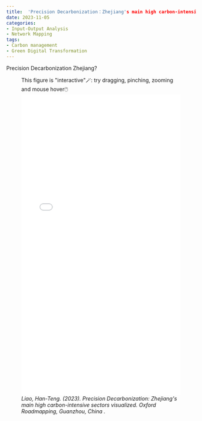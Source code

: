 ```yaml
---
title:  'Precision Decarbonization：Zhejiang's main high carbon-intensive sectors visualized'
date: 2023-11-05
categories:
- Input-Output Analysis
- Network Mapping
tags:
- Carbon management
- Green Digital Transformation
---
```

<style>
.data {
    text-align: right;
}</style>

Precision Decarbonization Zhejiang?

<!--more-->


<figure>

<div class="alert alert-success d-flex align-items-center" role="alert">
  <div class="text-success">
  </div>
   This figure is "interactive"🪄: try dragging, pinching, zooming and mouse hover🖱️
</div>
<iframe src="./NetVis-ZJ-2017-Total--5-en.html" height="800px" width="100%" style="border:none;"></iframe>
<figcaption markdown="1" >
<cite>Liao, Han-Teng. (2023). Precision Decarbonization: Zhejiang's main high carbon-intensive sectors visualized. Oxford Roadmapping, Guanzhou, China . </cite>


</figcaption>
</figure>

